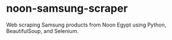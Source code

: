 # noon-samsung-scraper
Web scraping Samsung products from Noon Egypt using Python, BeautifulSoup, and Selenium.
